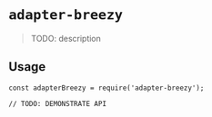 # `adapter-breezy`

> TODO: description

## Usage

```
const adapterBreezy = require('adapter-breezy');

// TODO: DEMONSTRATE API
```
